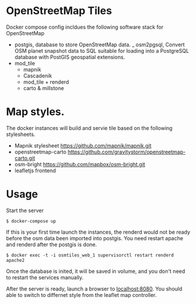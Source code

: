 # OpenStreetMap Tiles

Docker compose config incldues the following software stack for OpenStreetMap

- postgis, database to store OpenStreetMap data.
_ osm2pgsql, Convert OSM planet snapshot data to SQL suitable for loading
 into a PostgreSQL database with PostGIS geospatial extensions.
- mod_tile
    - mapnik
    - Cascadenik
    - mod_tile + renderd
    - carto & millstone

# Map styles.
The docker instances will build and servie tile based on the following stylesheets.
- Mapnik stylesheet https://github.com/mapnik/mapnik.git
- openstreetmap-carto https://github.com/gravitystorm/openstreetmap-carto.git
- osm-bright https://github.com/mapbox/osm-bright.git
- leafletjs frontend

# Usage

Start the server
```
$ docker-compose up
```

If this is your first time launch the instances, the renderd would not be ready before the osm data been imported into postgis. You need restart apache and renderd after the postgis is done.
```
$ docker exec -t -i osmtiles_web_1 supervisorctl restart renderd apache2
```

Once the database is inited, it will be saved in volume, and you don't need to restart the services manually.

After the server is ready, launch a browser to [localhost:8080](http://localhost:8080). You should able to switch to differnet style from the leaflet map controller.
